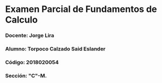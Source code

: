 # Examen Parcial de Fundamentos de Calculo
### Docente: Jorge Lira
### Alumno: Torpoco Calzado Said Eslander
### Código: 2018020054
### Sección: "C"-M.